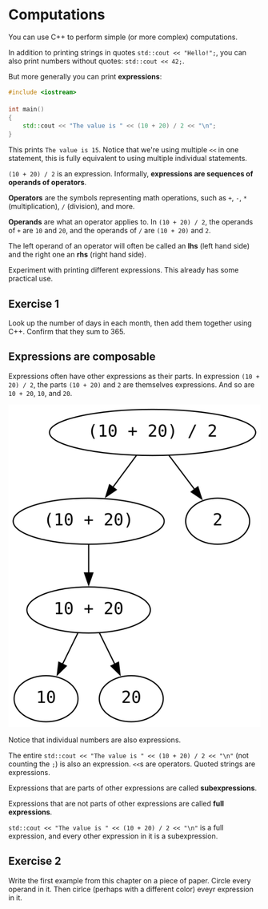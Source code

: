 # Computations

You can use C++ to perform simple (or more complex) computations.

In addition to printing strings in quotes `std::cout << "Hello!";`,
you can also print numbers without quotes: `std::cout << 42;`.

But more generally you can print **expressions**:
```cpp
#include <iostream>

int main()
{
    std::cout << "The value is " << (10 + 20) / 2 << "\n";
}
```
This prints `The value is 15`. Notice that we're using multiple `<<` in one statement, this is fully equivalent to using multiple individual statements.

`(10 + 20) / 2` is an expression. Informally, **expressions are sequences of operands of operators**.

**Operators** are the symbols representing math operations, such as `+`, `-`, `*` (multiplication), `/` (division), and more.

**Operands** are what an operator applies to. In `(10 + 20) / 2`, the operands of `+` are `10` and `20`, and the operands of `/` are `(10 + 20)` and `2`.

The left operand of an operator will often be called an **lhs** (left hand side) and the right one an **rhs** (right hand side).

Experiment with printing different expressions. This already has some practical use.

## Exercise 1

Look up the number of days in each month, then add them together using C++. Confirm that they sum to 365.

## Expressions are composable

Expressions often have other expressions as their parts. In expression `(10 + 20) / 2`, the parts `(10 + 20)` and `2` are themselves expressions. And so are `10 + 20`, `10`, and `20`.

[![expression decomposition](../images/subexpressions.svg)](../images/subexpressions.svg)

Notice that individual numbers are also expressions.

The entire `std::cout << "The value is " << (10 + 20) / 2 << "\n"` (not counting the `;`) is also an expression. `<<`s are operators. Quoted strings are expressions.

Expressions that are parts of other expressions are called **subexpressions**.

Expressions that are not parts of other expressions are called **full expressions**.

`std::cout << "The value is " << (10 + 20) / 2 << "\n"` is a full expression, and every other expression in it is a subexpression.

## Exercise 2

Write the first example from this chapter on a piece of paper. Circle every operand in it. Then cirlce (perhaps with a different color) eveyr expression in it.
